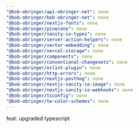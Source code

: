```yaml
---
"@bob-obringer/api-obringer-net": none
"@bob-obringer/bob-obringer-net": none
"@bob-obringer/nextjs-fonts": none
"@bob-obringer/pinecone": none
"@bob-obringer/sanity-io-types": none
"@bob-obringer/server-action-helpers": none
"@bob-obringer/vector-embedding": none
"@bob-obringer/vercel-storage": none
"@bob-obringer/components": none
"@bob-obringer/conventional-changesets": none
"@bob-obringer/eslint-plugin": none
"@bob-obringer/http-errors": none
"@bob-obringer/nextjs-posthog": none
"@bob-obringer/nextjs-sanity-io-image": none
"@bob-obringer/nextjs-sanity-io-webhooks": none
"@bob-obringer/tsconfig": none
"@bob-obringer/tw-color-schemes": none
---
```


feat: upgraded typescript
